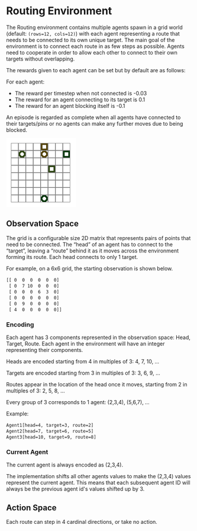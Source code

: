 # Routing Environment

The Routing environment contains multiple agents spawn in a grid world (default: `(rows=12, cols=12)`) with each agent representing a route that needs to
be connected to its own unique target. The main goal of the environment is to connect each route in as few steps as possible.
Agents need to cooperate in order to allow each other to connect to their own targets without overlapping.

The rewards given to each agent can be set but by default are as follows:

For each agent:
- The reward per timestep when not connected is -0.03
- The reward for an agent connecting to its target is 0.1
- The reward for an agent blocking itself is -0.1

An episode is regarded as complete when all agents have connected to their targets/pins
or no agents can make any further moves due to being blocked.

![Routing Example](../../docs/img/routing_rollout.gif)

## Observation Space

The grid is a configurable size 2D matrix that represents pairs of points that need to be connected.
The “head” of an agent has to connect to the “target”, leaving a “route” behind it as it moves across the environment forming its route.
Each head connects to only 1 target.

For example, on a 6x6 grid, the starting observation is shown below.

```
[[ 0  0  0  0  0  0]
 [ 0  7 10  0  0  0]
 [ 0  0  0  6  3  0]
 [ 0  0  0  0  0  0]
 [ 0  9  0  0  0  0]
 [ 4  0  0  0  0  0]]
```


### Encoding
Each agent has 3 components represented in the observation space: Head, Target, Route. Each agent
in the environment will have an integer representing their components.

Heads are encoded starting from 4 in multiples of 3: 4, 7, 10, …

Targets are encoded starting from 3 in multiples of 3: 3, 6, 9, …

Routes appear in the location of the head once it moves, starting from 2 in multiples of 3: 2, 5, 8, …

Every group of 3 corresponds to 1 agent: (2,3,4), (5,6,7), …

Example:
```
Agent1[head=4, target=3, route=2]
Agent2[head=7, target=6, route=5]
Agent3[head=10, target=9, route=8]
```

### Current Agent

The current agent is always encoded as (2,3,4).

The implementation shifts all other agents values to make the (2,3,4) values represent the current agent.
This means that each subsequent agent ID will always be the previous agent id's values shifted up by 3.

## Action Space

Each route can step in 4 cardinal directions, or take no action.
